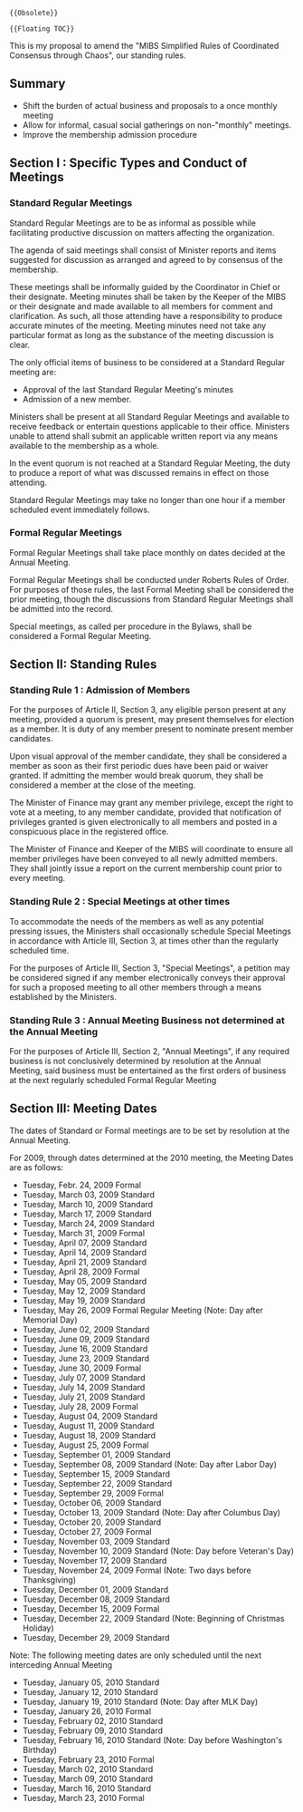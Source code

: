 ```{=mediawiki}
{{Obsolete}}
```
```{=mediawiki}
{{Floating TOC}}
```
This is my proposal to amend the "MIBS Simplified Rules of Coordinated
Consensus through Chaos", our standing rules.

## Summary

-   Shift the burden of actual business and proposals to a once monthly
    meeting
-   Allow for informal, casual social gatherings on non-"monthly"
    meetings.
-   Improve the membership admission procedure

## Section I : Specific Types and Conduct of Meetings

### Standard Regular Meetings

Standard Regular Meetings are to be as informal as possible while
facilitating productive discussion on matters affecting the
organization.

The agenda of said meetings shall consist of Minister reports and items
suggested for discussion as arranged and agreed to by consensus of the
membership.

These meetings shall be informally guided by the Coordinator in Chief or
their designate. Meeting minutes shall be taken by the Keeper of the
MIBS or their designate and made available to all members for comment
and clarification. As such, all those attending have a responsibility to
produce accurate minutes of the meeting. Meeting minutes need not take
any particular format as long as the substance of the meeting discussion
is clear.

The only official items of business to be considered at a Standard
Regular meeting are:

-   Approval of the last Standard Regular Meeting's minutes
-   Admission of a new member.

Ministers shall be present at all Standard Regular Meetings and
available to receive feedback or entertain questions applicable to their
office. Ministers unable to attend shall submit an applicable written
report via any means available to the membership as a whole.

In the event quorum is not reached at a Standard Regular Meeting, the
duty to produce a report of what was discussed remains in effect on
those attending.

Standard Regular Meetings may take no longer than one hour if a member
scheduled event immediately follows.

### Formal Regular Meetings

Formal Regular Meetings shall take place monthly on dates decided at the
Annual Meeting.

Formal Regular Meetings shall be conducted under Roberts Rules of Order.
For purposes of those rules, the last Formal Meeting shall be considered
the prior meeting, though the discussions from Standard Regular Meetings
shall be admitted into the record.

Special meetings, as called per procedure in the Bylaws, shall be
considered a Formal Regular Meeting.

## Section II: Standing Rules

### Standing Rule 1 : Admission of Members

For the purposes of Article II, Section 3, any eligible person present
at any meeting, provided a quorum is present, may present themselves for
election as a member. It is duty of any member present to nominate
present member candidates.

Upon visual approval of the member candidate, they shall be considered a
member as soon as their first periodic dues have been paid or waiver
granted. If admitting the member would break quorum, they shall be
considered a member at the close of the meeting.

The Minister of Finance may grant any member privilege, except the right
to vote at a meeting, to any member candidate, provided that
notification of privileges granted is given electronically to all
members and posted in a conspicuous place in the registered office.

The Minister of Finance and Keeper of the MIBS will coordinate to ensure
all member privileges have been conveyed to all newly admitted members.
They shall jointly issue a report on the current membership count prior
to every meeting.

### Standing Rule 2 : Special Meetings at other times

To accommodate the needs of the members as well as any potential
pressing issues, the Ministers shall occasionally schedule Special
Meetings in accordance with Article III, Section 3, at times other than
the regularly scheduled time.

For the purposes of Article III, Section 3, "Special Meetings", a
petition may be considered signed if any member electronically conveys
their approval for such a proposed meeting to all other members through
a means established by the Ministers.

### Standing Rule 3 : Annual Meeting Business not determined at the Annual Meeting

For the purposes of Article III, Section 2, "Annual Meetings", if any
required business is not conclusively determined by resolution at the
Annual Meeting, said business must be entertained as the first orders of
business at the next regularly scheduled Formal Regular Meeting

## Section III: Meeting Dates

The dates of Standard or Formal meetings are to be set by resolution at
the Annual Meeting.

For 2009, through dates determined at the 2010 meeting, the Meeting
Dates are as follows:

-   Tuesday, Febr. 24, 2009 Formal
-   Tuesday, March 03, 2009 Standard
-   Tuesday, March 10, 2009 Standard
-   Tuesday, March 17, 2009 Standard
-   Tuesday, March 24, 2009 Standard
-   Tuesday, March 31, 2009 Formal
-   Tuesday, April 07, 2009 Standard
-   Tuesday, April 14, 2009 Standard
-   Tuesday, April 21, 2009 Standard
-   Tuesday, April 28, 2009 Formal
-   Tuesday, May 05, 2009 Standard
-   Tuesday, May 12, 2009 Standard
-   Tuesday, May 19, 2009 Standard
-   Tuesday, May 26, 2009 Formal Regular Meeting (Note: Day after
    Memorial Day)
-   Tuesday, June 02, 2009 Standard
-   Tuesday, June 09, 2009 Standard
-   Tuesday, June 16, 2009 Standard
-   Tuesday, June 23, 2009 Standard
-   Tuesday, June 30, 2009 Formal
-   Tuesday, July 07, 2009 Standard
-   Tuesday, July 14, 2009 Standard
-   Tuesday, July 21, 2009 Standard
-   Tuesday, July 28, 2009 Formal
-   Tuesday, August 04, 2009 Standard
-   Tuesday, August 11, 2009 Standard
-   Tuesday, August 18, 2009 Standard
-   Tuesday, August 25, 2009 Formal
-   Tuesday, September 01, 2009 Standard
-   Tuesday, September 08, 2009 Standard (Note: Day after Labor Day)
-   Tuesday, September 15, 2009 Standard
-   Tuesday, September 22, 2009 Standard
-   Tuesday, September 29, 2009 Formal
-   Tuesday, October 06, 2009 Standard
-   Tuesday, October 13, 2009 Standard (Note: Day after Columbus Day)
-   Tuesday, October 20, 2009 Standard
-   Tuesday, October 27, 2009 Formal
-   Tuesday, November 03, 2009 Standard
-   Tuesday, November 10, 2009 Standard (Note: Day before Veteran's Day)
-   Tuesday, November 17, 2009 Standard
-   Tuesday, November 24, 2009 Formal (Note: Two days before
    Thanksgiving)
-   Tuesday, December 01, 2009 Standard
-   Tuesday, December 08, 2009 Standard
-   Tuesday, December 15, 2009 Formal
-   Tuesday, December 22, 2009 Standard (Note: Beginning of Christmas
    Holiday)
-   Tuesday, December 29, 2009 Standard

Note: The following meeting dates are only scheduled until the next
interceding Annual Meeting

-   Tuesday, January 05, 2010 Standard
-   Tuesday, January 12, 2010 Standard
-   Tuesday, January 19, 2010 Standard (Note: Day after MLK Day)
-   Tuesday, January 26, 2010 Formal
-   Tuesday, February 02, 2010 Standard
-   Tuesday, February 09, 2010 Standard
-   Tuesday, February 16, 2010 Standard (Note: Day before Washington's
    Birthday)
-   Tuesday, February 23, 2010 Formal
-   Tuesday, March 02, 2010 Standard
-   Tuesday, March 09, 2010 Standard
-   Tuesday, March 16, 2010 Standard
-   Tuesday, March 23, 2010 Formal
